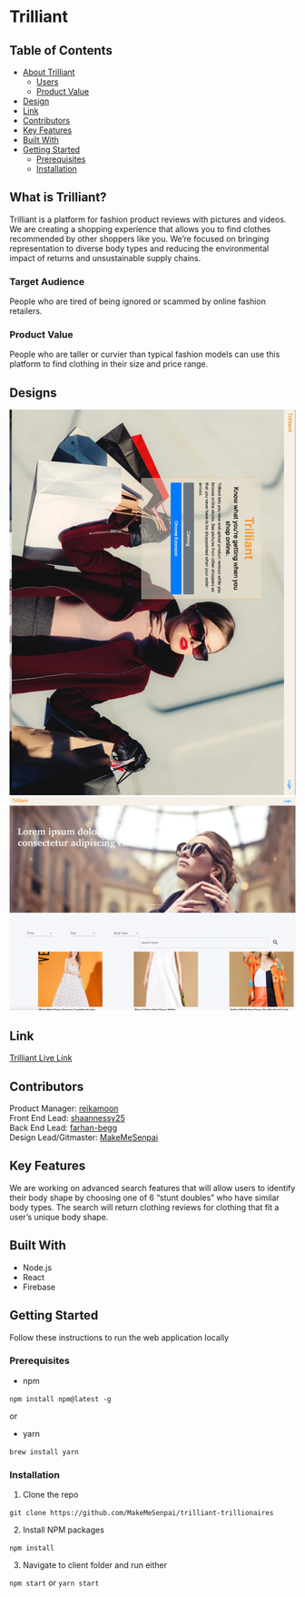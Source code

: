 
# Trilliant


## Table of Contents
* [About Trilliant](##what-is-trilliant-?)
    * [Users](###users)
    * [Product Value](###product-value)
* [Design](##-Designs)
* [Link](##-Link)
* [Contributors](##-Contributors)
* [Key Features](##-Key-Features)
* [Built With](##-Built-With)
* [Getting Started](##getting-started)
    * [Prerequisites](##-Prerequisites)
    * [Installation](##-installation)
## What is Trilliant?
Trilliant is a platform for fashion product reviews with pictures and videos. We are creating a shopping experience that allows you to find clothes recommended by other shoppers like you. We’re focused on bringing representation to diverse body types and reducing the environmental impact of returns and unsustainable supply chains.
### Target Audience
People who are tired of being ignored or scammed by online fashion retailers.
### Product Value
People who are taller or curvier than typical fashion models can use this platform to find clothing in their size and price range.

## Designs
![design1](images/design.png)
![design2](images/design2.png)

## Link
[Trilliant Live Link](https://trilliant-5ed97.web.app/)

## Contributors
Product Manager: [reikamoon](https://github.com/reikamoon)<br>
Front End Lead: [shaannessy25](https://github.com/shaannessy25)<br>
Back End Lead: [farhan-begg](https://github.com/farhan-begg)<br>
Design Lead/Gitmaster: [MakeMeSenpai](https://github.com/makemesenpai)<br>


## Key Features
We are working on advanced search features that will allow users to identify their body shape by choosing one of 6 “stunt doubles” who have similar body types. The search will return clothing reviews for clothing that fit a user’s unique body shape.

## Built With
* Node.js
* React
* Firebase

## Getting Started
Follow these instructions to run the web application locally

### Prerequisites
* npm 

`npm install npm@latest -g`

or

* yarn

`brew install yarn`

### Installation
1. Clone the repo

`git clone https://github.com/MakeMeSenpai/trilliant-trillionaires`

2. Install NPM packages

`npm install`

3. Navigate to client folder and run either

`npm start` or  `yarn start`



